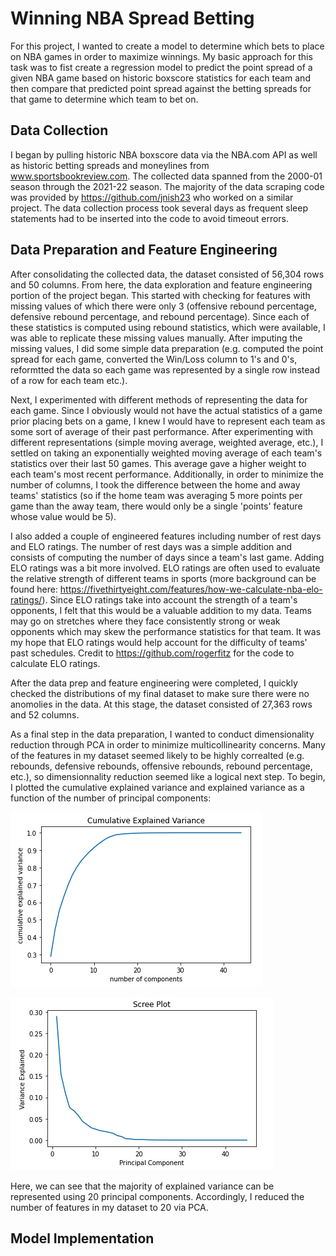 # Winning NBA Spread Betting

For this project, I wanted to create a model to determine which bets to place on NBA games in order to maximize winnings.  My basic approach for this task was to fist create a regression model to predict the point spread of a given NBA game based on historic boxscore statistics for each team and then compare that predicted point spread against the betting spreads for that game to determine which team to bet on.

## Data Collection

I began by pulling historic NBA boxscore data via the NBA.com API as well as historic betting spreads and moneylines from www.sportsbookreview.com.  The collected data spanned from the 2000-01 season through the 2021-22 season.  The majority of the data scraping code was provided by https://github.com/jnish23 who worked on a similar project.  The data collection process took several days as frequent sleep statements had to be inserted into the code to avoid timeout errors.  

## Data Preparation and Feature Engineering
After consolidating the collected data, the dataset consisted of 56,304 rows and 50 columns.  From here, the data exploration and feature engineering portion of the project began.  This started with checking for features with missing values of which there were only 3 (offensive rebound percentage, defensive rebound percentage, and rebound percentage).  Since each of these statistics is computed using rebound statistics, which were available, I was able to replicate these missing values manually.  After imputing the missing values, I did some simple data preparation (e.g. computed the point spread for each game, converted the Win/Loss column to 1's and 0's, reformtted the data so each game was represented by a single row instead of a row for each team etc.).

Next, I experimented with different methods of representing the data for each game.  Since I obviously would not have the actual statistics of a game prior placing bets on a game, I knew I would have to represent each team as some sort of average of their past performance. After experimenting with different representations (simple moving average, weighted average, etc.), I settled on taking an exponentially weighted moving average of each team's statistics over their last 50 games.  This average gave a higher weight to each team's most recent performance.  Additionally, in order to minimize the number of columns, I took the difference between the home and away teams' statistics (so if the home team was averaging 5 more points per game than the away team, there would only be a single 'points' feature whose value would be 5).

I also added a couple of engineered features including number of rest days and ELO ratings.  The number of rest days was a simple addition and consists of computing the number of days since a team's last game.  Adding ELO ratings was a bit more involved.  ELO ratings are often used to evaluate the relative strength of different teams in sports (more background can be found here: https://fivethirtyeight.com/features/how-we-calculate-nba-elo-ratings/).  Since ELO ratings take into account the strength of a team's opponents, I felt that this would be a valuable addition to my data.  Teams may go on stretches where they face consistently strong or weak opponents which may skew the performance statistics for that team.  It was my hope that ELO ratings would help account for the difficulty of teams' past schedules. Credit to https://github.com/rogerfitz for the code to calculate ELO ratings.

After the data prep and feature engineering were completed, I quickly checked the distributions of my final dataset to make sure there were no anomolies in the data.  At this stage, the dataset consisted of 27,363 rows and 52 columns.

As a final step in the data preparation, I wanted to conduct dimensionality reduction through PCA in order to minimize multicollinearity concerns.  Many of the features in my dataset seemed likely to be highly correalted (e.g. rebounds, defensive rebounds, offensive rebounds, rebound percentage, etc.), so dimensionnality reduction seemed like a logical next step.  To begin, I plotted the cumulative explained variance and explained variance as a function of the number of principal components:

![pca cumulative explained variance](/images/pca_cum_exp_var_plot.png?raw=true)

![pca scree plot](/images/pca_scree_plot.png?raw=true)

Here, we can see that the majority of explained variance can be represented using 20 principal components.  Accordingly, I reduced the number of features in my dataset to 20 via PCA.

## Model Implementation
